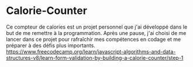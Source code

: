 # Calorie-Counter
Ce compteur de calories est un projet personnel que j'ai développé dans le but de me remettre à la programmation. Après une pause, j'ai choisi de me lancer dans ce projet pour rafraîchir mes compétences en codage et me préparer à des défis plus importants.
https://www.freecodecamp.org/learn/javascript-algorithms-and-data-structures-v8/learn-form-validation-by-building-a-calorie-counter/step-1
